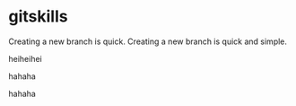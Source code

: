 # gitskills
Creating a new branch is quick.
Creating a new branch is quick and simple.

heiheihei

hahaha

hahaha